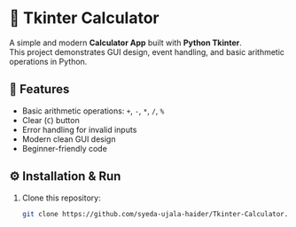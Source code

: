 # 🧮 Tkinter Calculator

A simple and modern **Calculator App** built with **Python Tkinter**.  
This project demonstrates GUI design, event handling, and basic arithmetic operations in Python.



## 🚀 Features
- Basic arithmetic operations: `+`, `-`, `*`, `/`, `%`
- Clear (`C`) button
- Error handling for invalid inputs
- Modern clean GUI design
- Beginner-friendly code


## ⚙️ Installation & Run
1. Clone this repository:
   ```bash
   git clone https://github.com/syeda-ujala-haider/Tkinter-Calculator.git


